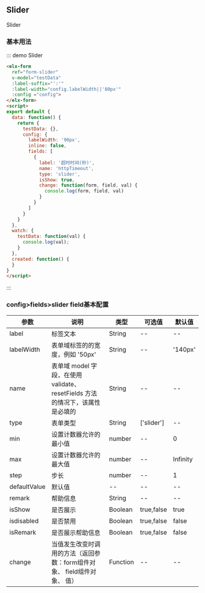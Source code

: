 ## Slider

Slider

### 基本用法


::: demo Slider
```html
<elx-form
  ref="form-slider"
  v-model="testData"
  :label-suffix="':'"
  :label-width="config.labelWidth||'80px'"
  :config ="config">
</elx-form>
<script>
export default {
  data: function() {
    return {
      testData: {},
      config: {
        labelWidth: '90px',
        inline: false,
        fields: [
          {
            label: '超时时间(秒)',
            name: 'httpTimeout',
            type: 'slider',
            isShow: true,
            change: function(form, field, val) {
              console.log(form, field, val)
            }
          }
        ]
      }
    }
  },
  watch: {
    testData: function(val) {
      console.log(val);
    }
  },
  created: function() {
  }
}
</script>

```
:::

### config>fields>slider field基本配置
| 参数      | 说明          | 类型      | 可选值                           | 默认值  |
|---------- |-------------- |---------- |--------------------------------  |-------- |
| label | 标签文本 | String | -- | -- |
| labelWidth | 表单域标签的的宽度，例如 '50px' | String | -- | '140px' |
| name | 表单域 model 字段，在使用 validate、resetFields 方法的情况下，该属性是必填的 | String | -- | -- |
| type | 表单类型 | String | ['slider'] | -- |
| min | 设置计数器允许的最小值 | number | -- | 0 |
| max | 设置计数器允许的最大值 | number | -- | Infinity |
| step | 步长 | number | -- | 1 |
| defaultValue | 默认值 | -- | -- | -- |
| remark | 帮助信息 | String | -- | -- |
| isShow | 是否展示 | Boolean | true,false | true |
| isdisabled | 是否禁用 | Boolean | true,false | false |
| isRemark | 是否展示帮助信息 | Boolean | true,false | false |
| change | 当值发生改变时调用的方法（返回参数：form组件对象、 field组件对象、 值） | Function | -- | -- |


